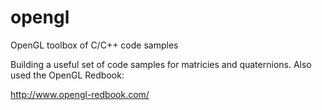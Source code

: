 # opengl
OpenGL toolbox of C/C++ code samples

Building a useful set of code samples for matricies and quaternions.
Also used the OpenGL Redbook:

http://www.opengl-redbook.com/
